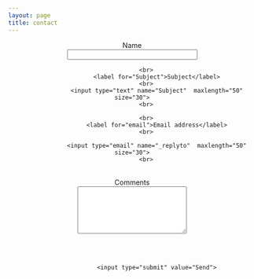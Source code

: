 ```yaml
---
layout: page
title: contact
---
```

<form action="https://formspree.io/xavier.avrillier@gmail.com" method="POST">
<center>
                  <label for="Name">Name</label>
            <br>
                  <input type="text" name="Name"  maxlength="50" size="30">
            <br>

            <br>
                  <label for="Subject">Subject</label>
            <br>
                  <input type="text" name="Subject"  maxlength="50" size="30">
            <br>

            <br>
                  <label for="email">Email address</label>
            <br>

                  <input type="email" name="_replyto"  maxlength="50" size="30">
            <br>

<br>
  <label for="comments">Comments</label>
<br>

  <textarea  name="comments" maxlength="1000" cols="25" rows="6"></textarea>
<br><br>

                  <input type="submit" value="Send">
<br>

</center>
</form> 
<!--
<form action="https://formspree.io/xavier.avrillier@gmail.com" method="POST">
<center>
<table border="0">
      <tr>
            <td style="text-align:center">
                  <label for="Name">Name</label>
            </td>
			<tr></tr>
            <td style="text-align:center">
                  <input type="text" name="Name"  maxlength="50" size="30">
            </td>
      </tr>
      <tr>
            <td style="text-align:center">
                  <label for="Subject">Subject</label>
            </td><tr></tr>
            <td style="text-align:center">
                  <input type="text" name="Subject"  maxlength="50" size="30">
            </td>
      </tr>
      <tr>
            <td style="text-align:center">
                  <label for="email">Email address</label>
            </td><tr></tr>
            <td style="text-align:center">
                  <input type="email" name="_replyto"  maxlength="50" size="30">
            </td>
      </tr>
	   <td style="text-align:center">
  <label for="comments">Comments</label>
 </td><tr></tr>
 <td style="text-align:center">
  <textarea  name="comments" maxlength="1000" cols="25" rows="6"></textarea>
 </td>
      <tr>
            <td style="text-align:center">
                  <input type="submit" value="Send">
            </td>
      </tr>
</table>
</center>
</form> 
-->

